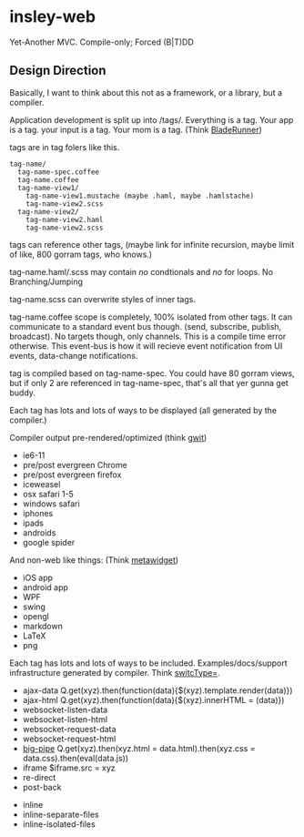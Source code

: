# insley-web

Yet-Another MVC. Compile-only; Forced (B|T)DD 


## Design Direction

Basically, I want to think about this not as a framework, or a library, but a compiler. 

Application development is split up into /tags/. Everything is a tag. Your app is a tag. your input is a tag. Your mom is a tag. (Think [BladeRunner](http://bladerunnerjs.org/2013/09/16/introducing-bladerunnerjs/))

tags are in tag folers like this.

    tag-name/
      tag-name-spec.coffee
      tag-name.coffee
      tag-name-view1/
        tag-name-view1.mustache (maybe .haml, maybe .hamlstache)
        tag-name-view2.scss
      tag-name-view2/
        tag-name-view2.haml
        tag-name-view2.scss

tags can reference other tags, (maybe link for infinite recursion, maybe limit of like, 800 gorram tags, who knows.)

tag-name.haml/.scss may contain *no* condtionals and *no* for loops. No Branching/Jumping

tag-name.scss can overwrite styles of inner tags. 

tag-name.coffee scope is completely, 100% isolated from other tags. It can communicate to a standard event bus though. (send, subscribe, publish, broadcast). No targets though, only channels. This is a compile time error otherwise. This event-bus is how it will recieve event notification from UI events, data-change notifications.

tag is compiled based on tag-name-spec. You could have 80 gorram views, but if only 2 are referenced in tag-name-spec, that's all that yer gunna get buddy. 

Each tag has lots and lots of ways to be displayed (all generated by the compiler.)

Compiler output pre-rendered/optimized (think [gwit](http://www.gwtproject.org/))

* ie6-11
* pre/post evergreen Chrome
* pre/post evergreen firefox
* iceweasel
* osx safari 1-5
* windows safari
* iphones
* ipads
* androids
* google spider

And non-web like things: (Think [metawidget](http://metawidget.org/))

* iOS app
* android app
* WPF
* swing
* opengl
* markdown
* LaTeX
* png

Each tag has lots and lots of ways to be included. Examples/docs/support infrastructure generated by compiler. Think [switcType=](http://livedemo.exadel.com/richfaces-demo/richfaces/tabPanel.jsf?c=tabPanel&tab=usage).

* ajax-data
        Q.get(xyz).then(function(data){$(xyz).template.render(data)})
* ajax-html
        Q.get(xyz).then(function(data){$(xyz).innerHTML = (data)})
* websocket-listen-data
* websocket-listen-html
* websocket-request-data
* websocket-request-html
* [big-pipe](https://www.facebook.com/notes/facebook-engineering/bigpipe-pipelining-web-pages-for-high-performance/389414033919)
        Q.get(xyz).then(xyz.html = data.html).then(xyz.css = data.css).then(eval(data.js))
* iframe
        $iframe.src = xyz
* re-direct
* post-back
        <form aciton="POST"></form>
* inline
* inline-separate-files 
* inline-isolated-files 

